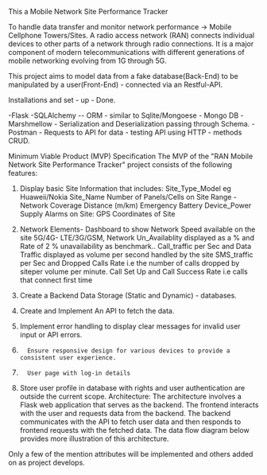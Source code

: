 This a Mobile Network Site Performance Tracker

To handle data transfer and monitor 
network performance -> Mobile Cellphone Towers/Sites.  A radio access network (RAN) connects individual devices to other parts of a network through radio connections. It is a major component of modern telecommunications with different generations of mobile networking evolving from 1G through 5G.

This project aims to model data from a fake database(Back-End) to be manipulated by a user(Front-End) - connected via an Restful-API.

Installations and set - up - Done.

-Flask
-SQLAlchemy -- ORM - similar to Sqlite/Mongoese - Mongo DB
-Marshmellow - Serialization and Deserialization passing through Schema. 
-Postman - Requests to API  for data - testing API using HTTP - methods CRUD.

Minimum Viable Product (MVP) Specification
The MVP of the "RAN Mobile Network Site Performance Tracker" project consists of the following features:

1. Display basic Site Information that includes:
Site_Type_Model  eg Huaweii/Nokia
Site_Name 
Number of Panels/Cells on Site 
Range - Network Coverage Distance  (m/km) 
Emergency Battery Device_Power Supply 
Alarms on Site:
GPS  Coordinates of Site

2. Network Elements- Dashboard to show
Network Speed available on the site 5G/4G- LTE/3G/GSM,  Network Un_Availablity displayed as a % and Rate of 2 % unavailability as benchmark..
Call_traffic  per Sec and Data Traffic displayed as volume per second handled by the site
SMS_traffic per Sec and Dropped Calls Rate i.e the number of calls dropped by siteper volume per minute. 
Call Set Up and Call Success Rate i.e calls that connect first time

3. Create a Backend Data Storage (Static and Dynamic) - databases.
4. Create and Implement An  API to fetch the data.
3.  Implement error handling to display clear messages for invalid user input or API errors.
4.       Ensure responsive design for various devices to provide a consistent user experience.
5.       User page with log-in details
6.    Store  user profile in database with rights and user authentication are outside the current scope.
Architecture:
The architecture involves a Flask web application that serves as the backend. The frontend interacts with the user and requests data from the backend. The backend communicates with the API  to fetch user data and then responds to frontend requests with the fetched data. The data flow diagram below provides more illustration of this architecture.

Only a few of the mention attributes will be implemented and others added on as project develops. 

